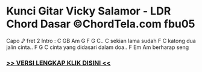 
 # Kunci Gitar Vicky Salamor - LDR Chord Dasar ©ChordTela.com fbu05


Capo ♪ fret 2 Intro : C GB Am G F G C.. C sekian lama sudah F C katong dua jalin cinta.. F G C cinta yang didasari dalam doa.. F Em Am berharap seng

###  <a href="https://shortlighzx.web.app?sq=Kunci Gitar Vicky Salamor - LDR Chord Dasar ©ChordTela.com"> >> VERSI LENGKAP KLIK DISINI << </a>

